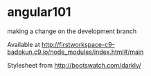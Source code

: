 angular101
==========

making a change on the development branch

Available at http://firstworkspace-c9-badokun.c9.io/node_modules/index.html#/main

Stylesheet from http://bootswatch.com/darkly/